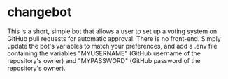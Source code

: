 # changebot
This is a short, simple bot that allows a user to set up a voting system on GitHub pull requests for automatic approval. There is no front-end. Simply update the bot's variables to match your preferences, and add a .env file containing the variables "MYUSERNAME" (GitHub username of the repository's owner) and "MYPASSWORD" (GitHub password of the repository's owner).